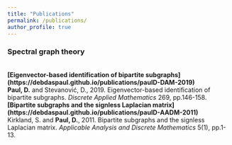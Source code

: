 ```yaml
---
title: "Publications"
permalink: /publications/
author_profile: true
---
```

### Spectral graph theory

<br>
<b>[Eigenvector-based identification of bipartite subgraphs](https://debdaspaul.github.io/publications/paulD-DAM-2019)</b> <br> 
<b>Paul, D.</b> and Stevanović, D., 2019. Eigenvector-based identification of bipartite subgraphs. <i>Discrete Applied Mathematics</i> 269, pp.146-158.

<br>
<b>[Bipartite subgraphs and the signless Laplacian matrix](https://debdaspaul.github.io/publications/paulD-AADM-2011)</b> <br> 
Kirkland, S. and <b>Paul, D.</b>, 2011. Bipartite subgraphs and the signless Laplacian matrix. <i>Applicable Analysis and Discrete Mathematics</i> 5(1), pp.1-13.
